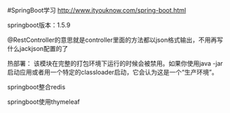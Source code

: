 #SpringBoot学习 http://www.ityouknow.com/spring-boot.html

springboot版本：1.5.9

@RestController的意思就是controller里面的方法都以json格式输出，不用再写什么jackjson配置的了

热部署：
该模块在完整的打包环境下运行的时候会被禁用。如果你使用java -jar启动应用或者用一个特定的classloader启动，它会认为这是一个“生产环境”。


springboot整合redis

springboot使用thymeleaf

